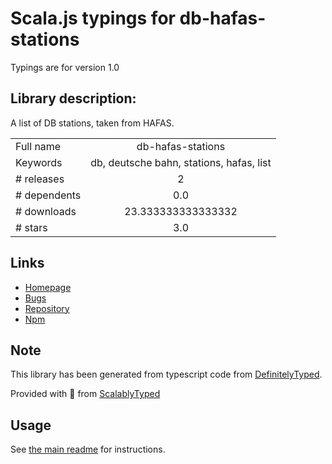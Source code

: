 
# Scala.js typings for db-hafas-stations

Typings are for version 1.0

## Library description:
A list of DB stations, taken from HAFAS.

|                    |                 |
| ------------------ | :-------------: |
| Full name          | db-hafas-stations |
| Keywords           | db, deutsche bahn, stations, hafas, list |
| # releases         | 2 |
| # dependents       | 0.0 |
| # downloads        | 23.333333333333332 |
| # stars            | 3.0 |

## Links
- [Homepage](https://github.com/derhuerst/db-hafas-stations)
- [Bugs](https://github.com/derhuerst/db-hafas-stations/issues)
- [Repository](https://github.com/derhuerst/db-hafas-stations)
- [Npm](https://www.npmjs.com/package/db-hafas-stations)
    


## Note
This library has been generated from typescript code from [DefinitelyTyped](https://definitelytyped.org).

Provided with :purple_heart: from [ScalablyTyped](https://github.com/oyvindberg/ScalablyTyped)

## Usage
See [the main readme](../../readme.md) for instructions.


